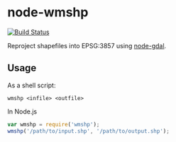 # node-wmshp

[![Build Status](https://travis-ci.com/mapbox/node-wmshp.svg?branch=master)](https://travis-ci.com/mapbox/node-wmshp)

Reproject shapefiles into EPSG:3857 using [node-gdal](https://github.com/naturalatlas/node-gdal).

## Usage

As a shell script:

```
wmshp <infile> <outfile>
```

In Node.js

```js
var wmshp = require('wmshp');
wmshp('/path/to/input.shp', '/path/to/output.shp');
```

